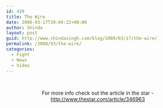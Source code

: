 ```yaml
---
id: 439
title: The Wire
date: 2008-03-17T20:04:22+00:00
author: Shinda
layout: post
guid: http://www.shindasingh.com/blog/2008/03/17/the-wire/
permalink: /2008/03/the-wire/
categories:
  - Fight
  - News
  - Video
---
```

<p align="center">
</p>

<p align="center">
  &nbsp;
</p>

<p align="center">
  For more info check out the article in the star - <a href="http://www.thestar.com/article/346963">http://www.thestar.com/article/346963 </a>
</p>